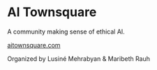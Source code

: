 # AI Townsquare

A community making sense of ethical AI.

[aitownsquare.com](https://aitownsquare.com/)

Organized by Lusiné Mehrabyan & Maribeth Rauh

